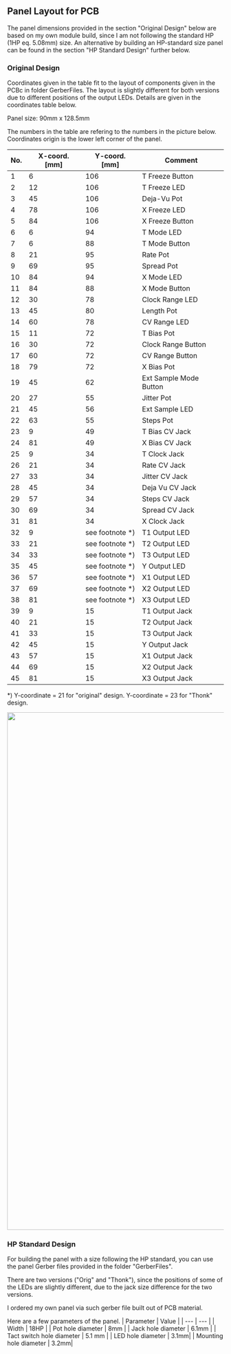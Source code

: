 ## Panel Layout for PCB

The panel dimensions provided in the section "Original Design" below are based on my own module build, since I am not following the standard HP (1HP eq. 5.08mm) size. An alternative by building an HP-standard size panel can be found in the section "HP Standard Design" further below.

### Original Design
Coordinates given in the table fit to the layout of components given in the PCBc in folder GerberFiles.
The layout is slightly different for both versions due to different positions of the output LEDs. Details are given in the coordinates table below.

Panel size: 90mm x 128.5mm

The numbers in the table are refering to the numbers in the picture below.
Coordinates origin is the lower left corner of the panel.


| No. | X-coord. [mm] | Y-coord. [mm] | Comment |
| --- | --- | --- | --- |
| 1 | 6 | 106 | T Freeze Button |
| 2 | 12 | 106 | T Freeze LED |
| 3 | 45 | 106 | Deja-Vu Pot |
| 4 | 78 | 106 | X Freeze LED |
| 5 | 84 | 106 | X Freeze Button |
| 6 | 6 | 94 | T Mode LED |
| 7 | 6 | 88 | T Mode Button |
| 8 | 21 | 95 | Rate Pot |
| 9 | 69 | 95 | Spread Pot |
| 10 | 84| 94 | X Mode LED |
| 11 | 84 | 88 | X Mode Button |
| 12 | 30 | 78 | Clock Range LED |
| 13 | 45 | 80 | Length Pot |
| 14 | 60 | 78 | CV Range LED |
| 15 | 11 | 72 | T Bias Pot |
| 16 | 30 | 72 | Clock Range Button |
| 17 | 60 | 72 | CV Range Button |
| 18 | 79 | 72 | X Bias Pot |
| 19 | 45 | 62 | Ext Sample Mode Button |
| 20 | 27 | 55 | Jitter Pot |
| 21 | 45 | 56 | Ext Sample LED |
| 22 | 63 | 55 | Steps Pot |
| 23 | 9 | 49 | T Bias CV Jack |
| 24 | 81 | 49 | X Bias CV Jack |
| 25 | 9 | 34 | T Clock Jack |
| 26 | 21 | 34 | Rate CV Jack |
| 27 | 33 | 34 | Jitter CV Jack |
| 28 | 45 | 34 | Deja Vu CV Jack |
| 29 | 57 | 34 | Steps CV Jack |
| 30 | 69 | 34 | Spread CV Jack |
| 31 | 81 | 34 | X Clock Jack |
| 32 | 9 | see footnote *) | T1 Output LED |
| 33 | 21 | see footnote *) | T2 Output LED |
| 34 | 33 | see footnote *) | T3 Output LED |
| 35 | 45 | see footnote *) | Y Output LED |
| 36 | 57 | see footnote *) | X1 Output LED |
| 37 | 69 | see footnote *) | X2 Output LED |
| 38 | 81 | see footnote *) | X3 Output LED |
| 39 | 9 | 15 | T1 Output Jack |
| 40 | 21 | 15 | T2 Output Jack |
| 41 | 33 | 15 | T3 Output Jack |
| 42 | 45 | 15 | Y Output Jack |
| 43 | 57 | 15 | X1 Output Jack |
| 44 | 69 | 15 | X2 Output Jack |
| 45 | 81 | 15 | X3 Output Jack |

*) Y-coordinate = 21 for "original" design. Y-coordinate = 23 for "Thonk" design.

<img height="1200" src="https://github.com/TOILmodular/MARBLES/assets/97026614/c77d0bc2-0eea-48b1-85d0-ef07512f84f9">

### HP Standard Design
For building the panel with a size following the HP standard, you can use the panel Gerber files provided in the folder "GerberFiles".

There are two versions ("Orig" and "Thonk"), since the positions of some of the LEDs are slightly different, due to the jack size difference for the two versions.

I ordered my own panel via such gerber file built out of PCB material.

Here are a few parameters of the panel.
| Parameter | Value |
| --- | --- |
| Width | 18HP |
| Pot hole diameter | 8mm |
| Jack hole diameter | 6.1mm |
| Tact switch hole diameter | 5.1 mm |
| LED hole diameter | 3.1mm|
| Mounting hole diameter | 3.2mm|
